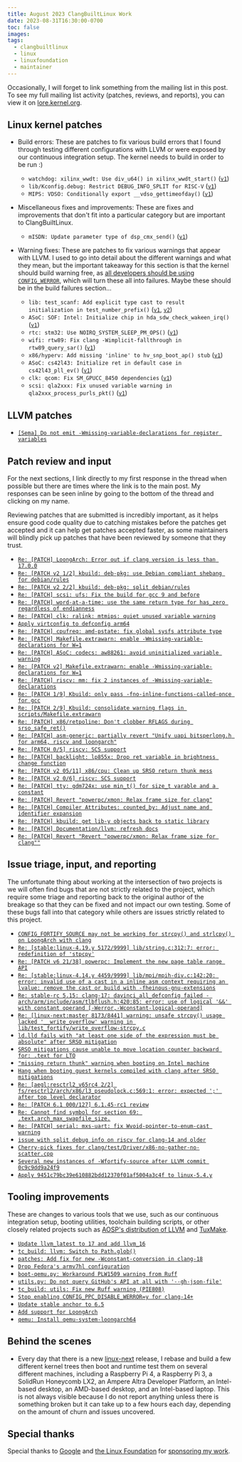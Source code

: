 ```yaml
---
title: August 2023 ClangBuiltLinux Work
date: 2023-08-31T16:30:00-0700
toc: false
images:
tags:
  - clangbuiltlinux
  - linux
  - linuxfoundation
  - maintainer
---
```


Occasionally, I will forget to link something from the mailing list in this post. To see my full mailing list activity (patches, reviews, and reports), you can view it on [lore.kernel.org](https://lore.kernel.org/all/?q=f:nathan@kernel.org).

## Linux kernel patches

* Build errors: These are patches to fix various build errors that I found through testing different configurations with LLVM or were exposed by our continuous integration setup. The kernel needs to build in order to be run :)

  * `watchdog: xilinx_wwdt: Use div_u64() in xilinx_wwdt_start()` ([`v1`](https://lore.kernel.org/20230815-watchdog-xilinx-div_u64-v1-1-20b0b5a65c2e@kernel.org/))
  * `lib/Kconfig.debug: Restrict DEBUG_INFO_SPLIT for RISC-V` ([`v1`](https://lore.kernel.org/20230816-riscv-debug_info_split-v1-1-d1019d6ccc11@kernel.org/))
  * `MIPS: VDSO: Conditionally export __vdso_gettimeofday()` ([`v1`](https://lore.kernel.org/20230816-mips-vdso-cond-export-__vdso_gettimeofday-v1-1-fe725254c782@kernel.org/))

* Miscellaneous fixes and improvements: These are fixes and improvements that don't fit into a particular category but are important to ClangBuiltLinux.

  * `mISDN: Update parameter type of dsp_cmx_send()` ([`v1`](https://lore.kernel.org/20230802-fix-dsp_cmx_send-cfi-failure-v1-1-2f2e79b0178d@kernel.org/))

* Warning fixes: These are patches to fix various warnings that appear with LLVM. I used to go into detail about the different warnings and what they mean, but the important takeaway for this section is that the kernel should build warning free, as [all developers should be using `CONFIG_WERROR`](https://lore.kernel.org/r/CAHk-=wifoM9VOp-55OZCRcO9MnqQ109UTuCiXeZ-eyX_JcNVGg@mail.gmail.com/), which will turn these all into failures. Maybe these should be in the build failures section...

  * `lib: test_scanf: Add explicit type cast to result initialization in test_number_prefix()` ([`v1`](https://lore.kernel.org/20230803-test_scanf-wconstant-conversion-v1-1-74da994dedbc@kernel.org/), [`v2`](https://lore.kernel.org/20230807-test_scanf-wconstant-conversion-v2-1-839ca39083e1@kernel.org/))
  * `ASoC: SOF: Intel: Initialize chip in hda_sdw_check_wakeen_irq()` ([`v1`](https://lore.kernel.org/20230809-intel-hda-missing-chip-init-v1-1-61557ca6fa8a@kernel.org/))
  * `rtc: stm32: Use NOIRQ_SYSTEM_SLEEP_PM_OPS()` ([`v1`](https://lore.kernel.org/20230815-rtc-stm32-unused-pm-funcs-v1-1-82eb8e02d903@kernel.org/))
  * `wifi: rtw89: Fix clang -Wimplicit-fallthrough in rtw89_query_sar()` ([`v1`](https://lore.kernel.org/20230822-rtw89-tas-clang-implicit-fallthrough-v1-1-5cb73f0fa976@kernel.org/))
  * `x86/hyperv: Add missing 'inline' to hv_snp_boot_ap() stub` ([`v1`](https://lore.kernel.org/20230822-hv_snp_boot_ap-missing-inline-v1-1-e712dcb2da0f@kernel.org/))
  * `ASoC: cs42l43: Initialize ret in default case in cs42l43_pll_ev()` ([`v1`](https://lore.kernel.org/20230823-cs42l43_pll_ev-init-ret-v1-1-5836f1ad5dad@kernel.org/))
  * `clk: qcom: Fix SM_GPUCC_8450 dependencies` ([`v1`](https://lore.kernel.org/20230829-fix-sm_gpucc_8550-deps-v1-1-d751f6cd35b2@kernel.org/))
  * `scsi: qla2xxx: Fix unused variable warning in qla2xxx_process_purls_pkt()` ([`v1`](https://lore.kernel.org/20230829-qla_nvme-fix-unused-fcport-v1-1-51c7560ecaee@kernel.org/))



## LLVM patches

* [`[Sema] Do not emit -Wmissing-variable-declarations for register variables`](https://github.com/llvm/llvm-project/commit/a22d385f9656c95f5ce4155ea705aab6f8ef6d82)



## Patch review and input

For the next sections, I link directly to my first response in the thread when possible but there are times where the link is to the main post. My responses can be seen inline by going to the bottom of the thread and clicking on my name.

Reviewing patches that are submitted is incredibly important, as it helps ensure good code quality due to catching mistakes before the patches get accepted and it can help get patches accepted faster, as some maintainers will blindly pick up patches that have been reviewed by someone that they trust.

* [`Re: [PATCH] LoongArch: Error out if clang version is less than 17.0.0`](https://lore.kernel.org/20230801134034.GA3831650@dev-arch.thelio-3990X/)
* [`Re: [PATCH v2 1/2] kbuild: deb-pkg: use Debian compliant shebang for debian/rules`](https://lore.kernel.org/20230801165202.GA2472327@dev-arch.thelio-3990X/)
* [`Re: [PATCH v2 2/2] kbuild: deb-pkg: split debian/rules`](https://lore.kernel.org/20230801165219.GB2472327@dev-arch.thelio-3990X/)
* [`Re: [PATCH] scsi: ufs: Fix the build for gcc 9 and before`](https://lore.kernel.org/20230801215240.GA534984@dev-arch.thelio-3990X/)
* [`Re: [PATCH] word-at-a-time: use the same return type for has_zero regardless of endianness`](https://lore.kernel.org/20230802161553.GA2108867@dev-arch.thelio-3990X/)
* [`Re: [PATCH] clk: ralink: mtmips: quiet unused variable warning`](https://lore.kernel.org/20230802213206.GA758420@dev-arch.thelio-3990X/)
* [`Apply virtconfig to defconfig arm64`](https://github.com/ClangBuiltLinux/continuous-integration2/pull/613)
* [`Re: [PATCH] cpufreq: amd-pstate: fix global sysfs attribute type`](https://lore.kernel.org/20230807160635.GA3061@dev-arch.thelio-3990X/)
* [`Re: [PATCH] Makefile.extrawarn: enable -Wmissing-variable-declarations for W=1`](https://lore.kernel.org/20230807165526.GA2744968@dev-arch.thelio-3990X/)
* [`Re: [PATCH] ASoC: codecs: aw88261: avoid uninitialized variable warning`](https://lore.kernel.org/20230808150034.GA637683@dev-arch.thelio-3990X/)
* [`Re: [PATCH v2] Makefile.extrawarn: enable -Wmissing-variable-declarations for W=1`](https://lore.kernel.org/20230808161707.GA2171444@dev-arch.thelio-3990X/)
* [`Re: [PATCH] riscv: mm: fix 2 instances of -Wmissing-variable-declarations`](https://lore.kernel.org/20230808162412.GA2172017@dev-arch.thelio-3990X/)
* [`Re: [PATCH 1/9] Kbuild: only pass -fno-inline-functions-called-once for gcc`](https://lore.kernel.org/20230811141421.GA3948268@dev-arch.thelio-3990X/)
* [`Re: [PATCH 2/9] Kbuild: consolidate warning flags in scripts/Makefile.extrawarn`](https://lore.kernel.org/20230811141943.GB3948268@dev-arch.thelio-3990X/)
* [`Re: [PATCH] x86/retpoline: Don't clobber RFLAGS during srso_safe_ret()`](https://lore.kernel.org/20230811172811.GA3551@dev-arch.thelio-3990X/)
* [`Re: [PATCH] asm-generic: partially revert "Unify uapi bitsperlong.h for arm64, riscv and loongarch"`](https://lore.kernel.org/20230814172943.GB911700@dev-arch.thelio-3990X/)
* [`Re: [PATCH 0/5] riscv: SCS support`](https://lore.kernel.org/20230814175928.GA1028706@dev-arch.thelio-3990X/)
* [`Re: [PATCH] backlight: lp855x: Drop ret variable in brightness change function`](https://lore.kernel.org/20230815190910.GA2908446@dev-arch.thelio-3990X/)
* [`Re: [PATCH v2 05/11] x86/cpu: Clean up SRSO return thunk mess`](https://lore.kernel.org/20230815212931.GA3863294@dev-arch.thelio-3990X/)
* [`Re: [PATCH v2 0/6] riscv: SCS support`](https://lore.kernel.org/20230816164231.GA1653714@dev-arch.thelio-3990X/)
* [`Re: [PATCH] tty: gdm724x: use min_t() for size_t varable and a constant`](https://lore.kernel.org/20230816171338.GA2138570@dev-arch.thelio-3990X/)
* [`Re: [PATCH] Revert "powerpc/xmon: Relax frame size for clang"`](https://lore.kernel.org/20230817184321.GA2428970@dev-arch.thelio-3990X/)
* [`Re: [PATCH] Compiler Attributes: counted_by: Adjust name and identifier expansion`](https://lore.kernel.org/20230817201304.GA2714089@dev-arch.thelio-3990X/)
* [`Re: [PATCH] kbuild: get lib-y objects back to static library`](https://lore.kernel.org/20230823202040.GA2236267@dev-arch.thelio-3990X/)
* [`Re: [PATCH] Documentation/llvm: refresh docs`](https://lore.kernel.org/20230824184910.GA2015748@dev-arch.thelio-3990X/)
* [`Re: [PATCH] Revert "Revert "powerpc/xmon: Relax frame size for clang""`](https://lore.kernel.org/20230828174631.GA1255864@dev-arch.thelio-3990X/)



## Issue triage, input, and reporting

The unfortunate thing about working at the intersection of two projects is we will often find bugs that are not strictly related to the project, which require some triage and reporting back to the original author of the breakage so that they can be fixed and not impact our own testing. Some of these bugs fall into that category while others are issues strictly related to this project.

* [`CONFIG_FORTIFY_SOURCE may not be working for strcpy() and strlcpy() on LoongArch with clang`](https://github.com/ClangBuiltLinux/linux/issues/1897)
* [`Re: [stable:linux-4.19.y 5172/9999] lib/string.c:312:7: error: redefinition of 'stpcpy'`](https://lore.kernel.org/20230802163841.GA2149436@dev-arch.thelio-3990X/)
* [`Re: [PATCH v6 21/38] powerpc: Implement the new page table range API`](https://lore.kernel.org/20230803233814.GA2515372@dev-arch.thelio-3990X/)
* [`Re: [stable:linux-4.14.y 4459/9999] lib/mpi/mpih-div.c:142:20: error: invalid use of a cast in a inline asm context requiring an lvalue: remove the cast or build with -fheinous-gnu-extensions`](https://lore.kernel.org/20230804153749.GA2148888@dev-arch.thelio-3990X/)
* [`Re: stable-rc 5.15: clang-17: davinci_all_defconfig failed - arch/arm/include/asm/tlbflush.h:420:85: error: use of logical '&&' with constant operand [-Werror,-Wconstant-logical-operand]`](https://lore.kernel.org/20230808151353.GA798905@dev-arch.thelio-3990X/)
* [`Re: [linux-next:master 8173/8441] warning: unsafe strcpy() usage lacked '__write_overflow' warning in lib/test_fortify/write_overflow-strcpy.c`](https://lore.kernel.org/20230809183317.GA3355565@dev-arch.thelio-3990X/)
* [`ld.lld fails with "at least one side of the expression must be absolute" after SRSO mitigation`](https://github.com/ClangBuiltLinux/linux/issues/1907)
* [`SRSO mitigations cause unable to move location counter backward for: .text for LTO`](https://github.com/ClangBuiltLinux/linux/issues/1909)
* [`"missing return thunk" warning when booting on Intel machine`](https://github.com/ClangBuiltLinux/linux/issues/1911)
* [`Hang when booting guest kernels compiled with clang after SRSO mitigations`](https://lore.kernel.org/20230810013334.GA5354@dev-arch.thelio-3990X/)
* [`Re: [aegl:resctrl2_v65rc4 2/2] fs/resctrl2/arch/x86/l3_pseudolock.c:569:1: error: expected ';' after top level declarator`](https://lore.kernel.org/20230810171848.GA628575@dev-arch.thelio-3990X/)
* [`Re: [PATCH 6.1 000/127] 6.1.45-rc1 review`](https://lore.kernel.org/20230811041339.GA193223@dev-arch.thelio-3990X/)
* [`Re: Cannot find symbol for section 69: .text.arch_max_swapfile_size.`](https://lore.kernel.org/20230814154730.GA3072@dev-arch.thelio-3990X/)
* [`Re: [PATCH] serial: mxs-uart: fix Wvoid-pointer-to-enum-cast warning`](https://lore.kernel.org/20230814160457.GA2836@dev-arch.thelio-3990X/)
* [`issue with split debug info on riscv for clang-14 and older`](https://github.com/ClangBuiltLinux/linux/issues/1914)
* [`Cherry-pick fixes for clang/test/Driver/x86-no-gather-no-scatter.cpp`](https://github.com/llvm/llvm-project/issues/64903)
* [`Several new instances of -Wfortify-source after LLVM commit 0c9c9dd9a24f9`](https://github.com/ClangBuiltLinux/linux/issues/1923)
* [`Apply 9451c79bc39e610882bdd12370f01af5004a3c4f to linux-5.4.y`](https://lore.kernel.org/20230830153342.GA888898@dev-arch.thelio-3990X/)



## Tooling improvements

These are changes to various tools that we use, such as our continuous integration setup, booting utilities, toolchain building scripts, or other closely related projects such as [AOSP's distribution of LLVM](https://android.googlesource.com/platform/prebuilts/clang/host/linux-x86/) and [TuxMake](https://tuxmake.org).

* [`Update llvm_latest to 17 and add llvm_16`](https://github.com/ClangBuiltLinux/continuous-integration2/pull/612)
* [`tc_build: llvm: Switch to Path.glob()`](https://github.com/ClangBuiltLinux/tc-build/pull/239)
* [`patches: Add fix for new -Wconstant-conversion in clang-18`](https://github.com/ClangBuiltLinux/continuous-integration2/pull/614)
* [`Drop Fedora's armv7hl configuration`](https://github.com/ClangBuiltLinux/continuous-integration2/pull/616)
* [`boot-qemu.py: Workaround PLW1509 warning from Ruff`](https://github.com/ClangBuiltLinux/boot-utils/pull/112)
* [`utils.py: Do not query GitHub's API at all with '--gh-json-file'`](https://github.com/ClangBuiltLinux/boot-utils/pull/113)
* [`tc_build: utils: Fix new Ruff warning (PIE808)`](https://github.com/ClangBuiltLinux/tc-build/pull/240)
* [`Stop enabling CONFIG_PPC_DISABLE_WERROR=y for clang-14+`](https://github.com/ClangBuiltLinux/continuous-integration2/pull/620)
* [`Update stable anchor to 6.5`](https://github.com/ClangBuiltLinux/continuous-integration2/pull/621)
* [`Add support for LoongArch`](https://github.com/ClangBuiltLinux/continuous-integration2/pull/622)
* [`qemu: Install qemu-system-loongarch64`](https://github.com/ClangBuiltLinux/containers/pull/50)



## Behind the scenes

* Every day that there is a new [linux-next](https://git.kernel.org/pub/scm/linux/kernel/git/next/linux-next.git/) release, I rebase and build a few different kernel trees then boot and runtime test them on several different machines, including a Raspberry Pi 4, a Raspberry Pi 3, a SolidRun Honeycomb LX2, an Ampere Altra Developer Platform, an Intel-based desktop, an AMD-based desktop, and an Intel-based laptop. This is not always visible because I do not report anything unless there is something broken but it can take up to a few hours each day, depending on the amount of churn and issues uncovered.



## Special thanks

Special thanks to [Google](https://www.google.com/) and [the Linux Foundation](https://www.linuxfoundation.org) for [sponsoring my work](https://www.linuxfoundation.org/press/press-release/google-funds-linux-kernel-developers-to-focus-exclusively-on-security).
